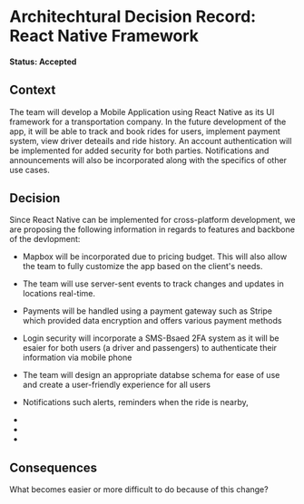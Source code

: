 # Architechtural Decision Record: React Native Framework

#### Status: Accepted

## Context

The team will develop a Mobile Application using React Native as its UI framework for a transportation company. In the future development of the app, it will be able to track and book rides for users, implement payment system, view driver deteails and ride history. An account authentication will be implemented for added security for both parties. Notifications and announcements will also be incorporated along with the specifics of other use cases.

## Decision

Since React Native can be implemented for cross-platform development, we are proposing the following information in regards to features and backbone of the devlopment:

- Mapbox will be incorporated due to pricing budget. This will also allow the team to fully customize the app based on the client's needs. 

- The team will use server-sent events to track changes and updates in locations real-time.

- Payments will be handled using a payment gateway such as Stripe which provided data encryption and offers various payment methods

- Login security will incorporate a SMS-Bsaed 2FA system as it will be esaier for both users (a driver and passengers) to authenticate their information via mobile phone

- The team will design an appropriate databse schema for ease of use and create a user-friendly experience for all users 

- Notifications such alerts, reminders when the ride is nearby, 

- 

- 

- 

 

 





## Consequences

What becomes easier or more difficult to do because of this change?
